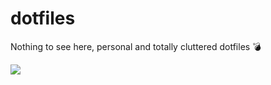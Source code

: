 # dotfiles

Nothing to see here, personal and totally cluttered dotfiles :bomb:

![](https://media.giphy.com/media/13d2jHlSlxklVe/giphy.gif)
